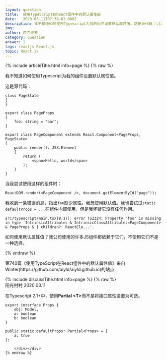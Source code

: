 ```yaml
---
layout: question
title:  使用TypeScript在React组件中的默认属性值
date:   2020-03-11T07:38:03.000Z
description: 我不知道如何使用Typescript为我的组件设置默认属性值。这是源代码：class PageState{}export class Pa...
img: 
author: 西门逆天
category: question
answer: 1
tags: reactjs React.js
topic: React.js
---
```

<div class="article-root">
  <div class="article">
    {% include articleTitle.html info=page %}
    {% raw %}
    <div class="article-content"><p><font style="vertical-align: inherit;"><font style="vertical-align: inherit;">我不知道如何使用Typescript为我的组件设置默认属性值。</font></font></p>

<p><font style="vertical-align: inherit;"><font style="vertical-align: inherit;">这是源代码：</font></font></p>

<pre><code>class PageState<font></font>
{<font></font>
}<font></font>
<font></font>
export class PageProps<font></font>
{<font></font>
    foo: string = "bar";<font></font>
}<font></font>
<font></font>
export class PageComponent extends React.Component&lt;PageProps, PageState&gt;<font></font>
{<font></font>
    public render(): JSX.Element<font></font>
    {<font></font>
        return (<font></font>
            &lt;span&gt;Hello, world&lt;/span&gt;<font></font>
        );<font></font>
    }<font></font>
}<font></font>
</code></pre>

<p><font style="vertical-align: inherit;"><font style="vertical-align: inherit;">当我尝试使用这样的组件时：</font></font></p>

<pre><code>ReactDOM.render(&lt;PageComponent /&gt;, document.getElementById("page"));
</code></pre>

<p><font style="vertical-align: inherit;"><font style="vertical-align: inherit;">我收到一条错误消息，指出</font></font><code>foo</code><font style="vertical-align: inherit;"><font style="vertical-align: inherit;">缺少</font><font style="vertical-align: inherit;">属性</font><font style="vertical-align: inherit;">。</font><font style="vertical-align: inherit;">我想使用默认值。</font><font style="vertical-align: inherit;">我也尝试过</font></font><code>static defaultProps = ...</code><font style="vertical-align: inherit;"><font style="vertical-align: inherit;">在组件内部</font><font style="vertical-align: inherit;">使用</font><font style="vertical-align: inherit;">，但是我怀疑它没有任何作用。</font></font></p>

<pre><code>src/typescript/main.tsx(8,17): error TS2324: Property 'foo' is missing in type 'IntrinsicAttributes &amp; IntrinsicClassAttributes&lt;PageComponent&gt; &amp; PageProps &amp; { children?: ReactEle...'.
</code></pre>

<p><font style="vertical-align: inherit;"><font style="vertical-align: inherit;">如何使用默认属性值？</font><font style="vertical-align: inherit;">我公司使用的许多JS组件都依赖于它们，不使用它们不是一种选择。</font></font></p></div>
    {% endraw %}
  </div>
  <p class="winter_mark">第740篇《使用TypeScript在React组件中的默认属性值》来自Winter(https://github.com/aiyld/aiyld.github.io)的站点</p>
  <div class="discuss-wrapper">
    {% include discussTitle.html info=page %}
    {% raw %}
    <div class="discuss-item">
        <div class="discuss-parent">
          <div class="discuss-meta">
            <span class="discuss-user">阳光村村</span>
            <span class="discuss-time">2020.03.11</span>
          </div>
          <div class="discuss-comment"><p><font style="vertical-align: inherit;"><font style="vertical-align: inherit;">在Typescript 2.1+中，使用</font></font><strong><font style="vertical-align: inherit;"><font style="vertical-align: inherit;">Partial &lt;T&gt;</font></font></strong><font style="vertical-align: inherit;"><font style="vertical-align: inherit;">而不是将接口属性设置为可选。</font></font></p>

<pre><code>export interface Props {<font></font>
    obj: Model,<font></font>
    a: boolean<font></font>
    b: boolean<font></font>
}<font></font>
<font></font>
public static defaultProps: Partial&lt;Props&gt; = {<font></font>
    a: true<font></font>
};<font></font>
</code></pre></div>
        </div></div>
    {% endraw %}
  </div>
<div>
